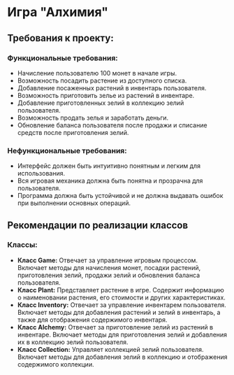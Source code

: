 # Игра "Алхимия"

## Требования к проекту:

### Функциональные требования:
- Начисление пользователю 100 монет в начале игры.
- Возможность посадить растение из доступного списка.
- Добавление посаженных растений в инвентарь пользователя.
- Возможность приготовить зелье из растений в инвентаре.
- Добавление приготовленных зелий в коллекцию зелий пользователя.
- Возможность продать зелья и заработать деньги.
- Обновление баланса пользователя после продажи и списание средств после приготовления зелий.

### Нефункциональные требования:
- Интерфейс должен быть интуитивно понятным и легким для использования.
- Вся игровая механика должна быть понятна и прозрачна для пользователя.
- Программа должна быть устойчивой и не должна выдавать ошибок при выполнении основных операций.

## Рекомендации по реализации классов

### Классы:
- **Класс Game:** Отвечает за управление игровым процессом. Включает методы для начисления монет, посадки растений, приготовления зелий, продажи зелий и обновления баланса пользователя.
- **Класс Plant:** Представляет растение в игре. Содержит информацию о наименовании растения, его стоимости и других характеристиках.
- **Класс Inventory:** Отвечает за управление инвентарем пользователя. Включает методы для добавления растений и зелий в инвентарь, а также для отображения содержимого инвентаря.
- **Класс Alchemy:** Отвечает за приготовление зелий из растений в инвентаре. Включает методы для приготовления зелий и добавления их в коллекцию зелий пользователя.
- **Класс Collection:** Управляет коллекцией зелий пользователя. Включает методы для добавления зелий в коллекцию и отображения содержимого коллекции.
